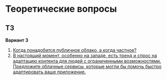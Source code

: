 # Теоретические вопросы

## ТЗ

**Вариант 3**

1. [Когда понадобится публичное облако, а когда частное?](./answer_1.md)
2. [В настоящий момент, особенно на западе, есть тренд и спрос на адаптацию контента для людей с ограниченными возможностями. Предложите облачные сервисы, которые могли бы помочь быстро адаптировать ваше приложение.](./answer_2.md)

